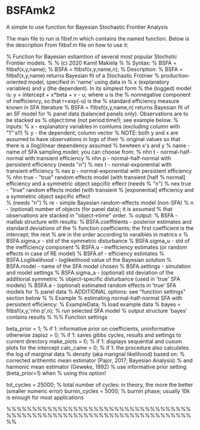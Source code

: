 # BSFAmk2
A simple to use function for Bayesian Stochastic Frontier Analysis 

The main file to run is fibsf.m which contains the named function. Below is the description From fitbsf.m file on how to use it: 

% Function for Bayesian estiamtion of several most popular Stochstic Frontier models. 
% 
% (c) 2020 Kamil Makiela
%
% Syntax:
%   BSFA = fitbsf(x,y,name);
%   BSFA = fitbsf(x,y,name,n);
% Description:
%   BSFA = fitbsf(x,y,name) returns Bayesian fit of a Stochastic Frotnier 
%   production-oriented model, specified in 'name' using data in 
%   x (explanatory variables) and y (the dependent). In its simplest form 
%   the (logged) model is: y = intercept + x*beta + v - u; where u is the
%   nonnegative component of inefficiency, so that r=exp(-u) is the
%   standard efficiency measure known in SFA literature 
%   BSFA = fitbsf(x,y,name,n) returns Bayesian fit of an SF model for 
%   panel data (balanced panels only). Observations are to be stacked as
%   object:time (not period:time!); see example below. 
% inputs: 
%   x - explanatory variables in comlums (excluding column with "1"'s!!)
%   y - the dependent; column vector
%   NOTE: both y and x are assumed to have observations in logs of their 
%   original values so that there is a (log)linear dependency assumed
%   bewteen x's and y
%   name - name of SFA sampling model; you can choose from:
%        nhn t - normal-half-normal with transient efficiency
%        nhn p - normal-half-normal with persistent efficiency (needs "n")
%        nex t - normal-exponential with transient efficiency
%        nex p - normal-exponential with persistent efficiency
%        nhn true - "true" random effects model (with transient [half
%        normal] efficiency and a symmetric object sepcific effect (needs
%        "n")
%        nex true - "true" random effects model (with transient
%        [exponential] efficiency and a symmetric object sepcific effect  
%        (needs "n")
%        re - simple Bayesian random-effects model (non-SFA)
%   n - (optional) number of objects (for panel data); it is assumed
%       that observations are stacked in "object->time" order. 
% output:
% BSFA - matlab structure with results:
%   BSFA.coeffitients - posterior estimates and standard deviations of the
%   function coefficients; the first coefficient is the intercept; the rest
%   are in the order according to varaibles in matrics x
%   BSFA.sigma_v - std of the symmetric disturbance
%   BSFA.sigma_u - std of the inefficiency component 
%   BSFA.u - inefficiency estimates (or random effects in case of RE model)
%   BSFA.ef - efficiency estimates
%   BSFA.Loglikelihood - loglikelihood value of the Bayesian solution 
%   BSFA.model - name of the SFA model chosen
%   BSFA.settings - simulation and model settings
%   BSFA.sigma_a - (optional) std deviation of the additional symmetric
%                  object-specific disturbance (used in 'true' SFA models)
%   BSFA.a - (optional) estimated random effects in 'true' SFA models for
%            panel data 
% ADDITIONAL options: see "function settings" section below 
%
% Example
% estimating normal-half-normal SFA with persistent efficiency:
%   ExampleData;                    % load example data
%   bayes = fitbsf(x,y,'nhn p',n);  % run selected SFA model
% output structure 'bayes' contains results
% 
%% Function settings

beta_prior = 1; % if 1: informative prior on coefficients, uninformative otherwise
zapisz     = 0; % if 1: saves gibbs cycles, results and settings to current directory
make_plots = 0; % if 1: displays sequential and cusum plots for the intercept
calc_came  = 0; % if 1: the procedure also calculates the log of marginal data 
                %       density (aka marignal likelihood) based on:
                %       corrected arithemtic mean estimator (Pajor, 2017; Bayesian Analysis)
                %       and harmonic mean estimator (Geweke, 1992)
                %       use informative prior setting (beta_prior=1) when
                %       using this option!

tot_cycles =    25000; % total number of cycles: in theory, the more the better (smaller numeric error)
burnin_cycles =  5000; % burnin phase; usually 10k is enough for most applications

%%%%%%%%%%%%%%%%%%%%%%%%%%%%%%%%%%%%%%%%%%%%%%%%%%%%%%%%%%%%%%%%%%%%%%%%%% 
